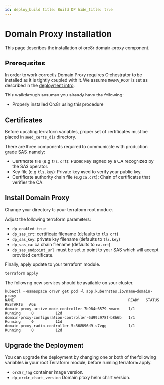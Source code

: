 ```yaml
---
id: deploy_build title: Build DP hide_title: true
---
```


# Domain Proxy Installation

This page describes the installation of orc8r domain-proxy component.

## Prerequsites

In order to work correctly Domain Proxy requires Orchestrator to be installed as it is tightly coupled with it. We
assume `MAGMA_ROOT` is set as described in the [deployment intro](orc8r/deploy_intro.md).

This walkthrough assumes you already have the following:

- Properly installed Orc8r using this procedure

## Certificates

Before updating terraform variables, proper set of certificates must be placed in `seed_certs_dir` directory.

There are three components required to communicate with production grade SAS, namely:

- Certificate file (e.g `tls.crt`): Public key signed by a CA recognized by the SAS operator.
- Key file (e.g `tls.key`): Private key used to verify your public key.
- Certificate authority chain file (e.g `ca.crt`): Chain of certificates that verifies the CA.

## Install Domain Proxy

Change your directory to your terraform root module.

Adjust the following terraform parameters:

- `dp_enabled`: `true`
- `dp_sas_crt`: certificate filename (defaults to `tls.crt`)
- `dp_sas_key`: private key filename (defaults to `tls.key`)
- `dp_sas_ca`: ca chain filename (defaults to `ca.crt`)
- `dp_sas_endpoint_url`: must be set to point to your SAS which will accept provided certificate.

Finally, apply update to your terraform module.

```console
terraform apply
```

The following new services should be available on your cluster.

```console
kubectl --namespace orc8r get pod -l app.kubernetes.io/name=domain-proxy
NAME                                                    READY   STATUS      RESTARTS   AGE
domain-proxy-active-mode-controller-7b984c6579-zmwrm    1/1     Running     0          12d
domain-proxy-configuration-controller-6d99c978f-b8h6b   1/1     Running     0          12d
domain-proxy-radio-controller-5c868696d9-s7vgg          1/1     Running     0          12d
```

## Upgrade the Deployment

You can upgrade the deployment by changing one or both of the following variables in your root Terraform module, before
running terraform apply.

- `orc8r_tag` container image version.
- `dp_orc8r_chart_version` Domain proxy helm chart version.
